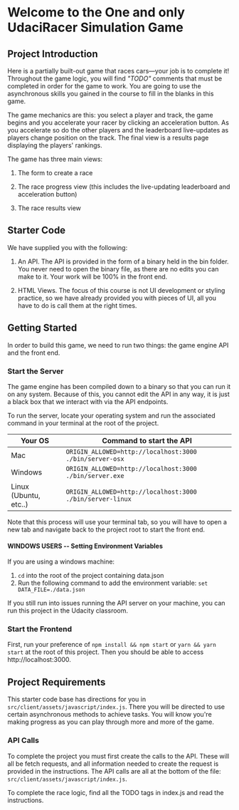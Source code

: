 # Welcome to the One and only UdaciRacer Simulation Game

## Project Introduction

Here is a partially built-out game that races cars—your job is to complete it! Throughout the game logic, you will find _"TODO"_ comments that must be completed in order for the game to work. You are going to use the asynchronous skills you gained in the course to fill in the blanks in this game.

The game mechanics are this: you select a player and track, the game begins and you accelerate your racer by clicking an acceleration button. As you accelerate so do the other players and the leaderboard live-updates as players change position on the track. The final view is a results page displaying the players' rankings.

The game has three main views:

1. The form to create a race

2. The race progress view (this includes the live-updating leaderboard and acceleration button)

3. The race results view

## Starter Code

We have supplied you with the following:

1. An API. The API is provided in the form of a binary held in the bin folder. You never need to open the binary file, as there are no edits you can make to it. Your work will be 100% in the front end.

2. HTML Views. The focus of this course is not UI development or styling practice, so we have already provided you with pieces of UI, all you have to do is call them at the right times.

## Getting Started

In order to build this game, we need to run two things: the game engine API and the front end.

### Start the Server

The game engine has been compiled down to a binary so that you can run it on any system. Because of this, you cannot edit the API in any way, it is just a black box that we interact with via the API endpoints.

To run the server, locate your operating system and run the associated command in your terminal at the root of the project.

| Your OS               | Command to start the API                                  |
| --------------------- | --------------------------------------------------------- |
| Mac                   | `ORIGIN_ALLOWED=http://localhost:3000 ./bin/server-osx`   |
| Windows               | `ORIGIN_ALLOWED=http://localhost:3000 ./bin/server.exe`   |
| Linux (Ubuntu, etc..) | `ORIGIN_ALLOWED=http://localhost:3000 ./bin/server-linux` |

Note that this process will use your terminal tab, so you will have to open a new tab and navigate back to the project root to start the front end.

#### WINDOWS USERS -- Setting Environment Variables
If you are using a windows machine:
1. `cd` into the root of the project containing data.json 
2. Run the following command to add the environment variable:
```set DATA_FILE=./data.json```

If you still run into issues running the API server on your machine, you can run this project in the Udacity classroom.


### Start the Frontend

First, run your preference of `npm install && npm start` or `yarn && yarn start` at the root of this project. Then you should be able to access http://localhost:3000.

## Project Requirements

This starter code base has directions for you in `src/client/assets/javascript/index.js`. There you will be directed to use certain asynchronous methods to achieve tasks. You will know you're making progress as you can play through more and more of the game.

### API Calls

To complete the project you must first create the calls to the API. These will all be fetch requests, and all information needed to create the request is provided in the instructions. The API calls are all at the bottom of the file: `src/client/assets/javascript/index.js`.


To complete the race logic, find all the TODO tags in index.js and read the instructions.
